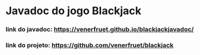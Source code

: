 # Javadoc do jogo Blackjack
### link do javadoc: https://venerfruet.github.io/blackjackjavadoc/
### link do projeto: https://github.com/venerfruet/blackjack
